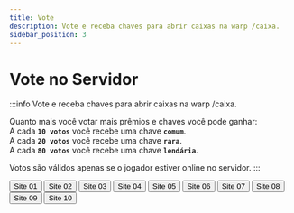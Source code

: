 ```yaml
---
title: Vote
description: Vote e receba chaves para abrir caixas na warp /caixa.
sidebar_position: 3
---
```


# Vote no Servidor

:::info Vote e receba chaves para abrir caixas na warp /caixa.

Quanto mais você votar mais prêmios e chaves você pode ganhar:  
A cada **`10 votos`** você recebe uma chave **`comum`**.  
A cada **`20 votos`** você recebe uma chave **`rara`**.  
A cada **`80 votos`** você recebe uma chave **`lendária`**.

Votos são válidos apenas se o jogador estiver online no servidor.
:::

<div>
  <a href="https://minecraft-mp.com/server/225174/vote">
  <button class="button button--lg button--primary" style={{marginRight: 10, paddingTop: 10}}>Site 01</button></a>
  
  <a href="https://www.planetminecraft.com/server/armageddon-server/vote">
  <button class="button button--lg button--primary" style={{marginRight: 10, paddingTop: 10}}>Site 02</button></a>
  
  <a href="https://minecraft-server-list.com/server/441552/vote">
  <button class="button button--lg button--primary" style={{marginRight: 10, paddingTop: 10}}>Site 03</button></a>
  
  <a href="https://topg.org/Minecraft/in-515193">
  <button class="button button--lg button--primary" style={{marginRight: 10, paddingTop: 10}}>Site 04</button></a>
  
  <a href="https://minecraftservers.org/vote/554608">
  <button class="button button--lg button--primary" style={{marginRight: 10, paddingTop: 10}}>Site 05</button></a>

  <a href="https://topminecraftservers.org/vote/6030">
  <button class="button button--lg button--primary" style={{marginRight: 10, paddingTop: 10}}>Site 06</button></a>

  <a href="https://mccommunity.net/server/127-Armageddon+Server/vote">
  <button class="button button--lg button--primary" style={{marginRight: 10, paddingTop: 10}}>Site 07</button></a>

  <a href="https://minecraft-server.net/vote/ArmaMC">
  <button class="button button--lg button--primary" style={{marginRight: 10, paddingTop: 10}} >Site 08</button></a>

  <a href="https://best-minecraft-servers.co/server-armageddon-server.4190/vote">
  <button class="button button--lg button--primary" style={{marginRight: 10, paddingTop: 10}} >Site 09</button></a>

  <a href="https://servers-minecraft.net/server-armageddon-server.1115/">
  <button class="button button--lg button--primary" style={{marginRight: 10, paddingTop: 10}}>Site 10</button></a>
</div>